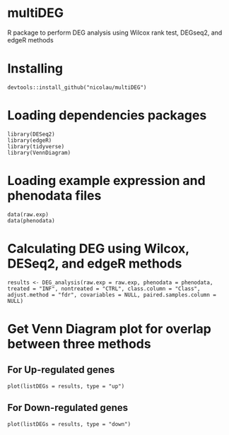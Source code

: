 # multiDEG
R package to perform DEG analysis using Wilcox rank test, DEGseq2, and edgeR methods

# Installing

```
devtools::install_github("nicolau/multiDEG")
```


# Loading dependencies packages

```
library(DESeq2)
library(edgeR)
library(tidyverse)
library(VennDiagram)
```

# Loading example expression and phenodata files

```
data(raw.exp)
data(phenodata)
```

# Calculating DEG using Wilcox, DESeq2, and edgeR methods

```
results <- DEG_analysis(raw.exp = raw.exp, phenodata = phenodata, treated = "INF", nontreated = "CTRL", class.column = "Class", adjust.method = "fdr", covariables = NULL, paired.samples.column = NULL)
```

# Get Venn Diagram plot for overlap between three methods
## For Up-regulated genes
```
plot(listDEGs = results, type = "up")
```

## For Down-regulated genes
```
plot(listDEGs = results, type = "down")
```
